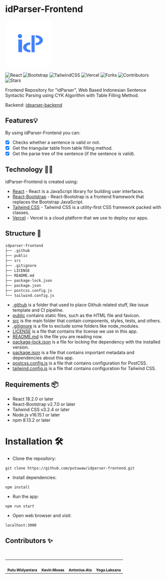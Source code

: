 # idParser-Frontend

<img src="https://github.com/putuwaw/idparser-frontend/blob/main/public/logo192.png" width="150px;" alt="Logo IdParser"/>

![React](https://img.shields.io/badge/react-%2320232a.svg?style=for-the-badge&logo=react&logoColor=%2361DAFB)
![Bootstrap](https://img.shields.io/badge/bootstrap-%23563D7C.svg?style=for-the-badge&logo=bootstrap&logoColor=white)
![TailwindCSS](https://img.shields.io/badge/tailwindcss-%2338B2AC.svg?style=for-the-badge&logo=tailwind-css&logoColor=white)
![Vercel](https://img.shields.io/badge/vercel-%23000000.svg?style=for-the-badge&logo=vercel&logoColor=white)
![Forks](https://img.shields.io/github/forks/putuwaw/idparser-frontend?style=for-the-badge)
![Contributors](https://img.shields.io/github/contributors/putuwaw/idparser-frontend?style=for-the-badge)
![Stars](https://img.shields.io/github/stars/putuwaw/idparser-frontend?style=for-the-badge)

Frontend Repository for "idParser", Web Based Indonesian Sentence Syntactic Parsing using CYK Algorithm with Table Filling Method.

Backend: [idparser-backend](https://github.com/putuwaw/idparser-backend)

## Features💡
By using idParser-Frontend you can:
- [x] Checks whether a sentence is valid or not.
- [x] Get the triangular table from table filling method.
- [x] Get the parse tree of the sentence (if the sentence is valid).

## Technology 👨‍💻
idParser-Frontend is created using:
- [React](https://reactjs.org/) - React is a JavaScript library for building user interfaces.
- [React-Bootstrap](https://react-bootstrap.github.io/) - React-Bootstrap is a frontend framework that replaces the Bootstrap JavaScript.
- [Tailwind CSS](https://tailwindcss.com/) - Tailwind CSS is a utility-first CSS framework packed with classes.
- [Vercel](https://vercel.com/) - Vercel is a cloud platform that we use to deploy our apps.

## Structure 📂
```
idparser-frontend
├── .github
├── public
├── src
├── .gitignore
├── LICENSE
├── README.md
├── package-lock.json
├── package.json
├── postcss.config.js
└── tailwind.config.js
```
- [.github](.github/) is a folder that used to place Github related stuff, like issue template and CI pipeline.
- [public](public/) contains static files, such as the HTML file and favicon.
- [src](src/) is the main folder that contain components, styles, tests, and others.
- [.gitignore](.gitignore) is a file to exclude some folders like node_modules.
- [LICENSE](LICENSE) is a file that contains the license we use in this app.
- [README.md](README.md) is the file you are reading now.
- [package-lock.json](package-lock.json) is a file for locking the dependency with the installed version.
- [package.json](package.json) is a file that contains important metadata and dependencies about this app.
- [postcss.config.js](postcss.config.js) is a file that contains configuration for PostCSS.
- [tailwind.config.js](tailwind.config.js) is a file that contains configuration for Tailwind CSS.

## Requirements 📦
- React 18.2.0 or later
- React-Bootstrap v2.7.0 or later
- Tailwind CSS v3.2.4 or later
- Node.js v16.15.1 or later
- npm 8.13.2 or later

# Installation 🛠️
- Clone the repository:
```
git clone https://github.com/putuwaw/idparser-frontend.git
```
- Install dependencies:
```
npm install
```
- Run the app:
```
npm run start
```
- Open web browser and visit:
```
localhost:3000
```

## Contributors ✨
<br>
<table align="center">
  <tr>
    <td align="center"><a href="https://github.com/putuwaw"><img src="https://avatars.githubusercontent.com/u/90038606?v=4" width="150px;" alt=""/><br><sub><b>Putu Widyantara</b></sub></td> 
    <td align="center"><a href="https://github.com/KEVINMOSESWALELENG"><img src="https://avatars.githubusercontent.com/u/103045275?v=4" width="150px;" alt=""/><br><sub><b>Kevin Moses</b></sub></td> 
    <td align="center"><a href="https://github.com/Antoniusata"><img src="https://avatars.githubusercontent.com/u/103051993?v=4" width="150px;" alt=""/><br><sub><b>Antonius Ata</b></sub></td>
    <td align="center"><a href="https://github.com/YogaLaksana"><img src="https://avatars.githubusercontent.com/u/103047470?v=4" width="150px;" alt=""/><br><sub><b>Yoga Laksana</b></sub></td>
  </tr>
</table>
